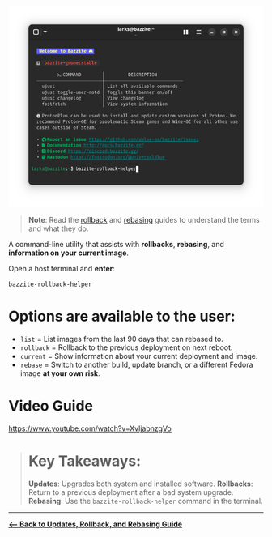 <!-- ANCHOR: METADATA -->
<!--{"url_discourse": "https://universal-blue.discourse.group/docs?topic=2647", "fetched_at": "2024-09-03 16:43:17.164020+00:00"}-->
<!-- ANCHOR_END: METADATA -->

![Bazzite Rollback Helper Command|636x500](../../img/oMMAp6yNxPPO7XERGtsJ5lPX5Qb.png)

>**Note**: Read the [rollback](https://universal-blue.discourse.group/docs?topic=2644) and [rebasing](https://universal-blue.discourse.group/docs?topic=2646) guides to understand the terms and what they do.

A command-line utility that assists with **rollbacks**, **rebasing**, and **information on your current image**.

Open a host terminal and **enter**:
```command
bazzite-rollback-helper
```
# Options are available to the user:
  - `list` = List images from the last 90 days that can rebased to.
  - `rollback` = Rollback to the previous deployment on next reboot.
  - `current` = Show information about your current deployment and image.
  - `rebase` = Switch to another build, update branch, or a different Fedora image **at your own risk**.

# Video Guide

https://www.youtube.com/watch?v=XvljabnzgVo

> # Key Takeaways:
> **Updates**: Upgrades both system and installed software.
> **Rollbacks**: Return to a previous deployment after a bad system upgrade.
> **Rebasing**: Use the `bazzite-rollback-helper` command in the terminal.

<hr>

[**<-- Back to Updates, Rollback, and Rebasing Guide**](https://universal-blue.discourse.group/docs?topic=36)